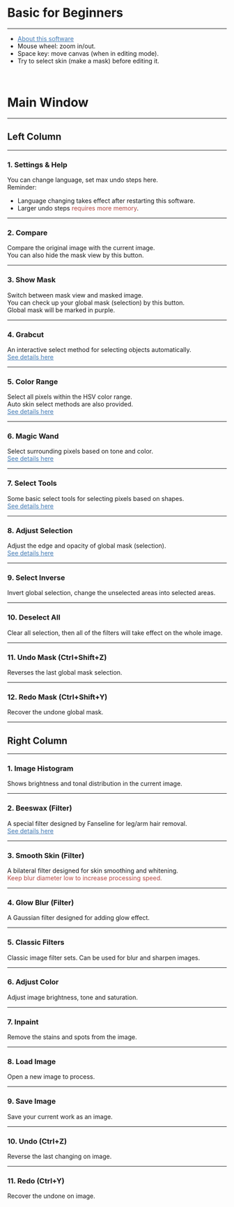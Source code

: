 # Basic for Beginners

---
* <a href="./GUI/Help/about_en.md"><font color=#437BB5><u>About this software</u></font></a>
* Mouse wheel: zoom in/out.
* Space key: move canvas (when in editing mode).
* Try to select skin (make a mask) before editing it.

<br />

# Main Window

---
## Left Column

---
### 1. Settings & Help
You can change language, set max undo steps here.  
Reminder:
* Language changing takes effect after restarting this software.
* Larger undo steps <font color=#B54643>requires more memory</font>.

---
### 2. Compare
Compare the original image with the current image.  
You can also hide the mask view by this button.

---
### 3. Show Mask
Switch between mask view and masked image.  
You can check up your global mask (selection) by this button.  
Global mask will be marked in purple.

---
### 4. Grabcut
An interactive select method for selecting objects automatically.  
<a href="./GUI/Help/grabcut_en.md"><font color=#437BB5><u>See details here</u></font></a>

---
### 5. Color Range
Select all pixels within the HSV color range.  
Auto skin select methods are also provided.  
<a href="./GUI/Help/color_range_en.md"><font color=#437BB5><u>See details here</u></font></a>

---
### 6. Magic Wand
Select surrounding pixels based on tone and color.  
<a href="./GUI/Help/magic_wand_en.md"><font color=#437BB5><u>See details here</u></font></a>

---
### 7. Select Tools
Some basic select tools for selecting pixels based on shapes.  
<a href="./GUI/Help/select_tools_en.md"><font color=#437BB5><u>See details here</u></font></a>

---

### 8. Adjust Selection
Adjust the edge and opacity of global mask (selection).  
<a href="./GUI/Help/adjust_selection_en.md"><font color=#437BB5><u>See details here</u></font></a>

---
### 9. Select Inverse
Invert global selection, change the unselected areas into selected areas.

---
### 10. Deselect All
Clear all selection, then all of the filters will take effect on the whole image.

---
### 11. Undo Mask (Ctrl+Shift+Z)
Reverses the last global mask selection.

---
### 12. Redo Mask (Ctrl+Shift+Y)
Recover the undone global mask.

---
## Right Column

---
### 1. Image Histogram
Shows brightness and tonal distribution in the current image.

---
### 2. Beeswax (Filter)
A special filter designed by Fanseline for leg/arm hair removal.  
<a href="./GUI/Help/beeswax_en.md"><font color=#437BB5><u>See details here</u></font></a>

---
### 3. Smooth Skin (Filter)
A bilateral filter designed for skin smoothing and whitening.  
<font color=#B54643>Keep blur diameter low to increase processing speed.</font>

---
### 4. Glow Blur (Filter)
A Gaussian filter designed for adding glow effect.

---
### 5. Classic Filters
Classic image filter sets. Can be used for blur and sharpen images.

---
### 6. Adjust Color
Adjust image brightness, tone and saturation.

---
### 7. Inpaint
Remove the stains and spots from the image.

---
### 8. Load Image
Open a new image to process.

---
### 9. Save Image
Save your current work as an image.

---
### 10. Undo (Ctrl+Z)
Reverse the last changing on image.

---
### 11. Redo (Ctrl+Y)
Recover the undone on image.